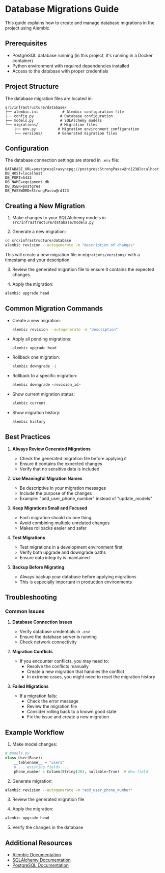 # Database Migrations Guide

This guide explains how to create and manage database migrations in the project using Alembic.

## Prerequisites

- PostgreSQL database running (in this project, it's running in a Docker container)
- Python environment with required dependencies installed
- Access to the database with proper credentials

## Project Structure

The database migration files are located in:
```
src/infrastructure/database/
├── alembic.ini           # Alembic configuration file
├── config.py            # Database configuration
├── models.py            # SQLAlchemy models
└── migrations/          # Migration files
    ├── env.py          # Migration environment configuration
    └── versions/       # Generated migration files
```

## Configuration

The database connection settings are stored in `.env` file:
```env
DATABASE_URL=postgresql+asyncpg://postgres:StrongPassw@rd123@localhost:5433/equipment_db
DB_HOST=localhost
DB_PORT=5433
DB_NAME=equipment_db
DB_USER=postgres
DB_PASSWORD=StrongPassw@rd123
```

## Creating a New Migration

1. Make changes to your SQLAlchemy models in `src/infrastructure/database/models.py`

2. Generate a new migration:
```bash
cd src/infrastructure/database
alembic revision --autogenerate -m "description of changes"
```

This will create a new migration file in `migrations/versions/` with a timestamp and your description.

3. Review the generated migration file to ensure it contains the expected changes.

4. Apply the migration:
```bash
alembic upgrade head
```

## Common Migration Commands

- Create a new migration:
  ```bash
  alembic revision --autogenerate -m "description"
  ```

- Apply all pending migrations:
  ```bash
  alembic upgrade head
  ```

- Rollback one migration:
  ```bash
  alembic downgrade -1
  ```

- Rollback to a specific migration:
  ```bash
  alembic downgrade <revision_id>
  ```

- Show current migration status:
  ```bash
  alembic current
  ```

- Show migration history:
  ```bash
  alembic history
  ```

## Best Practices

1. **Always Review Generated Migrations**
   - Check the generated migration file before applying it
   - Ensure it contains the expected changes
   - Verify that no sensitive data is included

2. **Use Meaningful Migration Names**
   - Be descriptive in your migration messages
   - Include the purpose of the changes
   - Example: "add_user_phone_number" instead of "update_models"

3. **Keep Migrations Small and Focused**
   - Each migration should do one thing
   - Avoid combining multiple unrelated changes
   - Makes rollbacks easier and safer

4. **Test Migrations**
   - Test migrations in a development environment first
   - Verify both upgrade and downgrade paths
   - Ensure data integrity is maintained

5. **Backup Before Migrating**
   - Always backup your database before applying migrations
   - This is especially important in production environments

## Troubleshooting

### Common Issues

1. **Database Connection Issues**
   - Verify database credentials in `.env`
   - Ensure the database server is running
   - Check network connectivity

2. **Migration Conflicts**
   - If you encounter conflicts, you may need to:
     - Resolve the conflicts manually
     - Create a new migration that handles the conflict
     - In extreme cases, you might need to reset the migration history

3. **Failed Migrations**
   - If a migration fails:
     - Check the error message
     - Review the migration file
     - Consider rolling back to a known good state
     - Fix the issue and create a new migration

## Example Workflow

1. Make model changes:
```python
# models.py
class User(Base):
    __tablename__ = "users"
    # ... existing fields ...
    phone_number = Column(String(20), nullable=True)  # New field
```

2. Generate migration:
```bash
alembic revision --autogenerate -m "add_user_phone_number"
```

3. Review the generated migration file

4. Apply the migration:
```bash
alembic upgrade head
```

5. Verify the changes in the database

## Additional Resources

- [Alembic Documentation](https://alembic.sqlalchemy.org/)
- [SQLAlchemy Documentation](https://docs.sqlalchemy.org/)
- [PostgreSQL Documentation](https://www.postgresql.org/docs/) 
